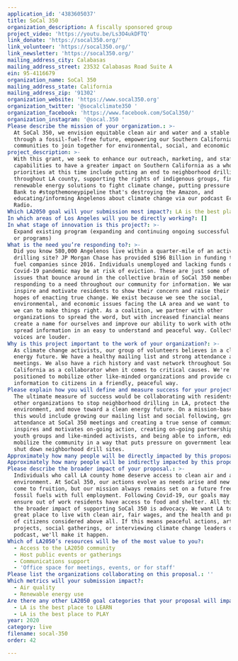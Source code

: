 ```yaml
---
application_id: '4383605037'
title: SoCal 350
organization_description: A fiscally sponsored group
project_video: 'https://youtu.be/Ls3O4ukDFTQ'
link_donate: 'https://socal350.org/'
link_volunteer: 'https://socal350.org/'
link_newsletter: 'https://socal350.org/'
mailing_address_city: Calabasas
mailing_address_street: 23532 Calabasas Road Suite A
ein: 95-4116679
organization_name: SoCal 350
mailing_address_state: California
mailing_address_zip: '91302'
organization_website: 'https://www.socal350.org'
organization_twitter: '@socalclimate350 '
organization_facebook: 'https://www.facebook.com/SoCal350/'
organization_instagram: '@socal.350 '
Please describe the mission of your organization.: >-
  At SoCal 350, we envision equitable clean air and water and a stable climate
  through a fossil-fuel-free future, empowering our Southern California
  communities to join together for environmental, social, and economic justice.
project_description: >-
  With this grant, we seek to enhance our outreach, marketing, and staffing
  capabilities to have a greater impact on Southern California as a whole. Our
  priorities at this time include putting an end to neighborhood drilling
  throughout LA county, supporting the rights of indigenous groups, finding
  renewable energy solutions to fight climate change, putting pressure on Chase
  Bank to #stopthemoneypipeline that's destroying the Amazon, and
  educating/informing Angelenos about climate change via our podcast EcoJustice
  Radio. 
Which LA2050 goal will your submission most impact?: LA is the best place to LIVE
In which areas of Los Angeles will you be directly working?: []
In what stage of innovation is this project?: >-
  Expand existing program (expanding and continuing ongoing successful projects
  or programs)
What is the need you’re responding to?: >-
  Did you know 580,000 Angelenos live within a quarter-mile of an active oil
  drilling site? JP Morgan Chase has provided $196 Billion in funding to fossil
  fuel companies since 2016. Individuals unemployed and lacking funds due to the
  Covid-19 pandemic may be at risk of eviction. These are just some of the
  issues that bounce around in the collective brain of SoCal 350 members. We're
  responding to a need throughout our community for information. We want to
  inspire and motivate residents to show their concern and raise their voices in
  hopes of enacting true change. We exist because we see the social,
  environmental, and economic issues facing the LA area and we want to do what
  we can to make things right. As a coalition, we partner with other
  organizations to spread the word, but with increased financial means we can
  create a name for ourselves and improve our ability to work with others, and
  spread information in an easy to understand and peaceful way. Collective
  voices are louder. 
Why is this project important to the work of your organization?: >-
  As climate change activists, our group of volunteers believes in a clean
  energy future. We have a healthy mailing list and strong attendance at our
  meetings. We also have a rich history and vast network throughout Southern
  California as a collaborator when it comes to critical causes. We're uniquely
  positioned to mobilize other like-minded organizations and provide critical
  information to citizens in a friendly, peaceful way. 
Please explain how you will define and measure success for your project.: >-
  The ultimate measure of success would be collaborating with residents and
  other organizations to stop neighborhood drilling in LA, protect the
  environment, and move toward a clean energy future. On a mission-based level,
  this would include growing our mailing list and social following, growing
  attendance at SoCal 350 meetings and creating a true sense of community that
  inspires and motivates on-going action, creating on-going partnerships with
  youth groups and like-minded activists, and being able to inform, educate, and
  mobilize the community in a way that puts pressure on government leaders to
  shut down neighborhood drill sites. 
Approximately how many people will be directly impacted by this proposal?: '580000'
Approximately how many people will be indirectly impacted by this proposal?: '10000000'
Please describe the broader impact of your proposal.: >-
  Individuals who call LA county home deserve access to clean air and a healthy
  environment. At SoCal 350, our actions evolve as needs arise and new partners
  come to fruition, but our mission always remains set on a future free of
  fossil fuels with full employment. Following Covid-19, our goals may shift to
  ensure out of work residents have access to food and shelter. All this to say,
  the broader impact of supporting SoCal 350 is advocacy. We want LA to be a
  great place to live with clean air, fair wages, and the health and prosperity
  of citizens considered above all. If this means peaceful actions, art
  projects, social gatherings, or interviewing climate change leaders on our
  podcast, we'll make it happen. 
Which of LA2050’s resources will be of the most value to you?:
  - Access to the LA2050 community
  - Host public events or gatherings
  - Communications support
  - 'Office space for meetings, events, or for staff'
Please list the organizations collaborating on this proposal.: ''
Which metrics will your submission impact?:
  - Air quality
  - Renewable energy use
Are there any other LA2050 goal categories that your proposal will impact?:
  - LA is the best place to LEARN
  - LA is the best place to PLAY
year: 2020
category: live
filename: socal-350
order: 42

---
```

